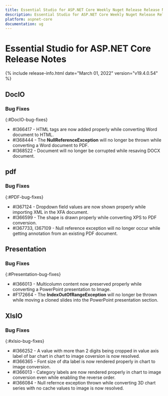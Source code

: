 ```yaml
---
title: Essential Studio for ASP.NET Core Weekly Nuget Release Release Notes  
description: Essential Studio for ASP.NET Core Weekly Nuget Release Release Notes  
platform: aspnet-core
documentation: ug
---
```


# Essential Studio for ASP.NET Core  Release Notes  

{% include release-info.html date="March 01, 2022"  version="v19.4.0.54" %} 





## DocIO

### Bug Fixes
{:#DocIO-bug-fixes}

* \#I366417 - HTML tags are now added properly while converting Word document to HTML.
* \#I368444 - The **NullReferenceException** will no longer be thrown while converting a Word document to PDF.
* \#I368522 - Document will no longer be corrupted while resaving DOCX document.

## pdf

### Bug Fixes
{:#PDF-bug-fixes}

* \#I367124 - Dropdown field values are now shown properly while importing XML in the XFA document. 
* \#I366599 - The shape is drawn properly while converting XPS to PDF conversion. 
* \#I367733, I367109 - Null reference exception will no longer occur while getting annotation from an existing PDF document. 

## Presentation

### Bug Fixes
{:#Presentation-bug-fixes}

* \#I366013 - Multicolumn content now preserved properly while converting a PowerPoint presentation to Image.
* \#F172664 - The **IndexOutOfRangeException** will no longer be thrown while moving a cloned slides into the PowerPoint presentation section.
## XlsIO

### Bug Fixes
{:#xlsio-bug-fixes}

* \#I366252 - A value with more than 2 digits being cropped in value axis label of bar chart in chart to image coversion is now resolved. 
* \#I366365 - Font size of dta label is now rendered properly in chart to image conversion.
* \#I366013 - Category labels are now rendered properly in chart to image conversion even while enabling the reverse order.
* \#I366084 - Null refernce exception thrown while converting 3D chart series with no cache values to image is now resolved.

